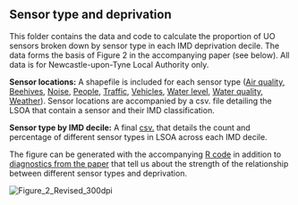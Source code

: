 ## Sensor type and deprivation
This folder contains the data and code to calculate the proportion of UO sensors broken down by sensor type in each IMD deprivation decile. The data forms the basis of Figure 2 in the accompanying paper (see below). All data is for Newcastle-upon-Tyne Local Authority only.

**Sensor locations:** A shapefile is included for each sensor type ([Air quality](https://github.com/CaitHRobinson/SpatialInequalityintheSmartCity/blob/master/Newcastle/SensorType/Sensors_AirQuality_Newcastle.zip), [Beehives](https://github.com/CaitHRobinson/SpatialInequalityintheSmartCity/blob/master/Newcastle/SensorType/Sensors_BeeHive_Newcastle.zip), [Noise](https://github.com/CaitHRobinson/SpatialInequalityintheSmartCity/blob/master/Newcastle/SensorType/Sensors_Noise_Newcastle.zip), [People](https://github.com/CaitHRobinson/SpatialInequalityintheSmartCity/blob/master/Newcastle/SensorType/Sensors_People_Newcastle.zip), [Traffic](https://github.com/CaitHRobinson/SpatialInequalityintheSmartCity/blob/master/Newcastle/SensorType/Sensors_Traffic_Newcastle.zip), [Vehicles](https://github.com/CaitHRobinson/SpatialInequalityintheSmartCity/blob/master/Newcastle/SensorType/Sensors_Vehicles_Newcastle.zip), [Water level](https://github.com/CaitHRobinson/SpatialInequalityintheSmartCity/blob/master/Newcastle/SensorType/Sensors_WaterLevel_Newcastle.zip), [Water quality](https://github.com/CaitHRobinson/SpatialInequalityintheSmartCity/blob/master/Newcastle/SensorType/Sensors_WaterQuality_Newcastle.zip), [Weather](https://github.com/CaitHRobinson/SpatialInequalityintheSmartCity/blob/master/Newcastle/SensorType/Sensors_Weather_Newcastle.zip)). Sensor locations are accompanied by a csv. file detailing the LSOA that contain a sensor and their IMD classification.

**Sensor type by IMD decile:** A final [csv.](https://github.com/CaitHRobinson/SpatialInequalityintheSmartCity/blob/master/Newcastle/SensorType/LSOAWithSensors_IMD_NewcastleUponTyne.csv) that details the count and percentage of different sensor types in LSOA across each IMD decile.

The figure can be generated with the accompanying [R code](https://github.com/CaitHRobinson/SpatialInequalityintheSmartCity/blob/master/Newcastle/SensorType/MultipleGraphs.rmd) in addition to [diagnostics from the paper](https://github.com/CaitHRobinson/SpatialInequalityintheSmartCity/blob/master/Newcastle/SensorType/Diagnostics.rmd) that tell us about the strength of the relationship between different sensor types and deprivation.

![Figure_2_Revised_300dpi](https://user-images.githubusercontent.com/57355504/92009513-8b5c6700-ed40-11ea-94aa-1896c58e1c29.jpg)
